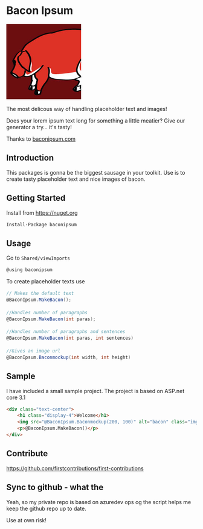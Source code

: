 # Bacon Ipsum

![logo]

The most delicous way of handling placeholder text and images!

Does your lorem ipsum text long for something a little meatier? Give our generator a try… it's tasty!

Thanks to [baconipsum.com](https://baconipsum.com/)

## Introduction

This packages is gonna be the biggest sausage in your toolkit. Use is to create tasty placeholder text and nice images of bacon.

## Getting Started

Install from <https://nuget.org>

```cmd
Install-Package baconipsum
```

## Usage

Go to `Shared/viewImports`

```csharp
@using baconipsum
```

To create placeholder texts use

```csharp
// Makes the default text
@BaconIpsum.MakeBacon();

//Handles number of paragraphs
@BaconIpsum.MakeBacon(int paras);

//Handles number of paragraphs and sentences
@BaconIpsum.MakeBacon(int paras, int sentences)

//Gives an image url
@BaconIpsum.Baconmockup(int width, int height)
```

## Sample

I have included a small sample project. The project is based on ASP.net core 3.1

```html
<div class="text-center">
    <h1 class="display-4">Welcome</h1>
    <img src="@BaconIpsum.Baconmockup(200, 100)" alt="bacon" class="img-fluid" />
    <p>@BaconIpsum.MakeBacon()</p>
</div>
```

## Contribute

<https://github.com/firstcontributions/first-contributions>

## Sync to github - what the

Yeah, so my private repo is based on azuredev ops og the script helps me keep the github repo up to date.

Use at own risk!

[logo]: bacon_logo.jpg "bacon ipsum logo"
